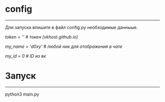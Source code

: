 #  config
****
Для запуска впишите в файл config.py необходимые данныые.

*token = ''  # токен (vkhost.github.io)*

*my_name = 'd0xy'  # любой ник для отображения в чате*

*my_id = 0  # ID из вк*

# Запуск
****
python3 main.py

